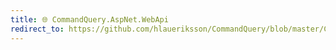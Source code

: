 ```yaml
---
title: 🌐 CommandQuery.AspNet.WebApi
redirect_to: https://github.com/hlaueriksson/CommandQuery/blob/master/CommandQuery.AspNet.WebApi.md
---
```

